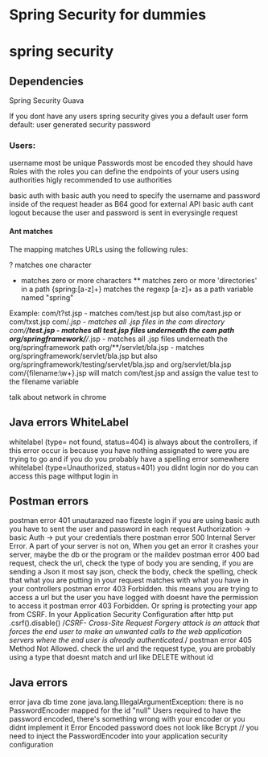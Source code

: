 # Spring Security for dummies

# spring security

## Dependencies 
Spring Security 
Guava 

If you dont have any users spring security gives you a default user
form default:
user 
generated security password

### Users: 
username most be unique 
Passwords most be encoded
they should have Roles 
with the roles you can define the endpoints of your users using authorities
higly recommended to use authorities

basic auth with basic auth you need to specify the username and password inside of the request header as B64 good for external API
basic auth cant logout because the user and password is sent in everysingle request 

#### Ant matches 
The mapping matches URLs using the following rules:

? matches one character
* matches zero or more characters
** matches zero or more 'directories' in a path
{spring:[a-z]+} matches the regexp [a-z]+ as a path variable named "spring"

Example: 
com/t?st.jsp - matches com/test.jsp but also com/tast.jsp or com/txst.jsp
com/*.jsp - matches all .jsp files in the com directory
com/**/test.jsp - matches all test.jsp files underneath the com path
org/springframework/**/*.jsp - matches all .jsp files underneath the org/springframework path
org/**/servlet/bla.jsp - matches org/springframework/servlet/bla.jsp but also org/springframework/testing/servlet/bla.jsp and org/servlet/bla.jsp
com/{filename:\\w+}.jsp will match com/test.jsp and assign the value test to the filename variable

talk about network in chrome


## Java errors WhiteLabel

whitelabel (type= not found, status=404) is always about the controllers, if this error occur is because you have nothing assignated to were you are trying to go and if you do you probably have a spelling error somewhere
whitelabel (type=Unauthorized, status=401) you didnt login nor do you can access this page withput login in 

## Postman errors 

postman error 401 unautarazed nao fizeste login 
if you are using basic auth you have to sent the user and password in each request 
Authorization -> basic Auth -> put your credentials there 
postman error 500 Internal Server Error. A part of your server is not on, When you get an error it crashes your server, maybe the db or the program or the maildev
postman error 400 bad request, check the url, check the type of body you are sending, if you are sending a Json it most say json, check the body, check the spelling, check that what you are putting in your request matches with what you have in your controllers
postman error 403 Forbidden. this means you are trying to access a url but the user you have logged with doesnt have the permission to access it 
postman error 403 Forbidden. Or spring is protecting your app from CSRF. In your Application Security Configuration after http put .csrf().disable() 
/*CSRF- Cross-Site Request Forgery attack is an attack that forces the end user to make an unwanted calls to the web application servers where the end user is already authenticated.*/
postman error 405 Method Not Allowed. check the url and the request type, you are probably using a type that doesnt match and url like DELETE without id 

## Java errors

error java db time zone 
java.lang.IllegalArgumentException: there is no PasswordEncoder mapped for the id "null" Users required to have the password encoded, there's something wrong with your encoder or you didnt implement it 
Error Encoded password does not look like Bcrypt // you need to inject the PasswordEncoder into your application security configuration
